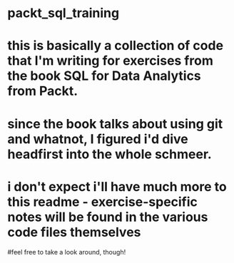 # packt_sql_training
# this is basically a collection of code that I'm writing for exercises from the book SQL for Data Analytics from Packt.
# since the book talks about using git and whatnot, I figured i'd dive headfirst into the whole schmeer.
# i don't expect i'll have much more to this readme - exercise-specific notes will be found in the various code files themselves
#feel free to take a look around, though!
